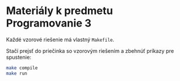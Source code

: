 # Materiály k predmetu Programovanie 3

Každé vzorové riešenie má vlastný `Makefile`.

Stačí prejsť do priečinka so vzorovým riešením a zbehnúť príkazy pre spustenie:
```bash
make compile
make run
```

